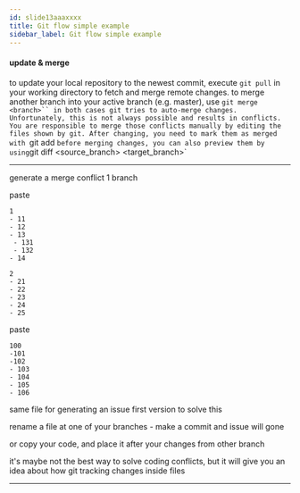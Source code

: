 ```yaml
---
id: slide13aaaxxxx
title: Git flow simple example
sidebar_label: Git flow simple example
---
```

#### update & merge
to update your local repository to the newest commit, execute
`git pull`
in your working directory to fetch and merge remote changes.
to merge another branch into your active branch (e.g. master), use
`git merge <branch>``
in both cases git tries to auto-merge changes. Unfortunately, this is not always possible and results in conflicts. You are responsible to merge those conflicts manually by editing the files shown by git. After changing, you need to mark them as merged with
`git add <filename>`
before merging changes, you can also preview them by using
`git diff <source_branch> <target_branch>`

----


generate a merge conflict
1 branch

paste
```
1
- 11
- 12
- 13
 - 131
 - 132
- 14

2
- 21
- 22
- 23
- 24
- 25
```

paste
```
100
-101
-102
- 103
- 104
- 105
- 106
```

same file for generating an issue
first version to solve this

rename a file at one of your branches - make a commit and issue will gone

or copy your code, and place it after your changes from other branch

it's maybe not the best way to solve coding conflicts, but it will give you an idea about how git tracking changes inside files


---
